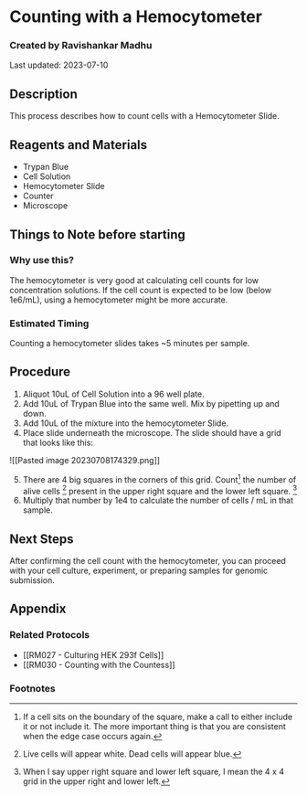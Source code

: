 # Counting with a Hemocytometer
### Created by Ravishankar Madhu
Last updated: 2023-07-10

## Description
This process describes how to count cells with a Hemocytometer Slide. 

## Reagents and Materials 
- Trypan Blue
- Cell Solution
- Hemocytometer Slide
- Counter
- Microscope

## Things to Note before starting
### Why use this?
The hemocytometer is very good at calculating cell counts for low concentration solutions. If the cell count is expected to be low (below 1e6/mL), using a hemocytometer might be more accurate. 

### Estimated Timing
Counting a hemocytometer slides takes ~5 minutes per sample. 


## Procedure
1. Aliquot 10uL of Cell Solution into a 96 well plate.
2. Add 10uL of Trypan Blue into the same well. Mix by pipetting up and down.
3. Add 10uL of the mixture into the hemocytometer Slide.
4. Place slide underneath the microscope. The slide should have a grid that looks like this:

![[Pasted image 20230708174329.png]]

5. There are 4 big squares in the corners of this grid. Count[^1] the number of alive cells [^2] present in the upper right square and the lower left square. [^3]
6. Multiply that number by 1e4 to calculate the number of cells / mL in that sample.

## Next Steps
After confirming the cell count with the hemocytometer, you can proceed with your cell culture, experiment, or preparing samples for genomic submission. 


## Appendix

### Related Protocols
- [[RM027 - Culturing HEK 293f Cells]]
- [[RM030 - Counting with the Countess]]


### Footnotes
[^1]: If a cell sits on the boundary of the square, make a call to either include it or not include it. The more important thing is that you are consistent when the edge case occurs again. 

[^2]: Live cells will appear white. Dead cells will appear blue. 

[^3]: When I say upper right square and lower left square, I mean the 4 x 4 grid in the upper right and lower left. 